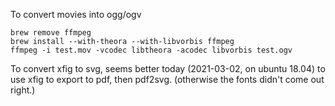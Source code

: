 
To convert movies into ogg/ogv
```
brew remove ffmpeg
brew install --with-theora --with-libvorbis ffmpeg
ffmpeg -i test.mov -vcodec libtheora -acodec libvorbis test.ogv
```

To convert xfig to svg, seems better today (2021-03-02, on ubuntu 18.04) to use xfig 
to export to pdf, then pdf2svg.  (otherwise the fonts didn't come out right.)